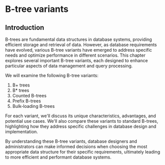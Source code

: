 # B-tree variants

## Introduction

B-trees are fundamental data structures in database systems, providing efficient storage and retrieval of data. However, as database requirements have evolved, various B-tree variants have emerged to address specific needs and optimize performance in different scenarios. This chapter explores several important B-tree variants, each designed to enhance particular aspects of data management and query processing.

We will examine the following B-tree variants:

1. B+ trees
2. B* trees
3. Counted B-trees
4. Prefix B-trees
5. Bulk-loading B-trees

For each variant, we'll discuss its unique characteristics, advantages, and potential use cases. We'll also compare these variants to standard B-trees, highlighting how they address specific challenges in database design and implementation.

By understanding these B-tree variants, database designers and administrators can make informed decisions when choosing the most appropriate data structure for their specific requirements, ultimately leading to more efficient and performant database systems.
